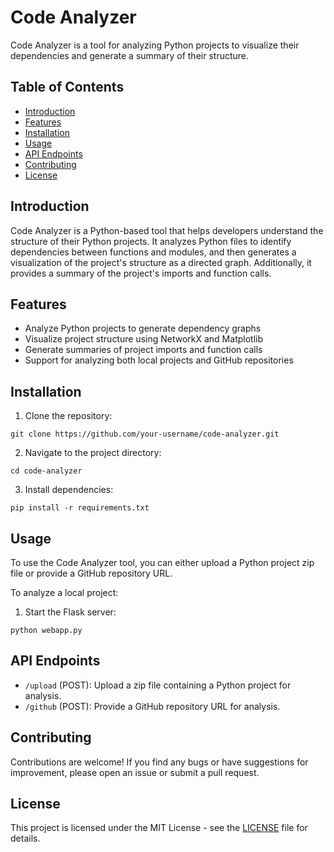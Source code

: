 # Code Analyzer

Code Analyzer is a tool for analyzing Python projects to visualize their dependencies and generate a summary of their structure.

## Table of Contents

- [Introduction](#introduction)
- [Features](#features)
- [Installation](#installation)
- [Usage](#usage)
- [API Endpoints](#api-endpoints)
- [Contributing](#contributing)
- [License](#license)

## Introduction

Code Analyzer is a Python-based tool that helps developers understand the structure of their Python projects. It analyzes Python files to identify dependencies between functions and modules, and then generates a visualization of the project's structure as a directed graph. Additionally, it provides a summary of the project's imports and function calls.

## Features

- Analyze Python projects to generate dependency graphs
- Visualize project structure using NetworkX and Matplotlib
- Generate summaries of project imports and function calls
- Support for analyzing both local projects and GitHub repositories


## Installation

1. Clone the repository:

```
git clone https://github.com/your-username/code-analyzer.git
```

2. Navigate to the project directory:

```
cd code-analyzer
```

3. Install dependencies:

```
pip install -r requirements.txt
```

## Usage

To use the Code Analyzer tool, you can either upload a Python project zip file or provide a GitHub repository URL.

To analyze a local project:

1. Start the Flask server:

```
python webapp.py
```

## API Endpoints

- `/upload` (POST): Upload a zip file containing a Python project for analysis.
- `/github` (POST): Provide a GitHub repository URL for analysis.

## Contributing

Contributions are welcome! If you find any bugs or have suggestions for improvement, please open an issue or submit a pull request.

## License

This project is licensed under the MIT License - see the [LICENSE](LICENSE) file for details.
```
